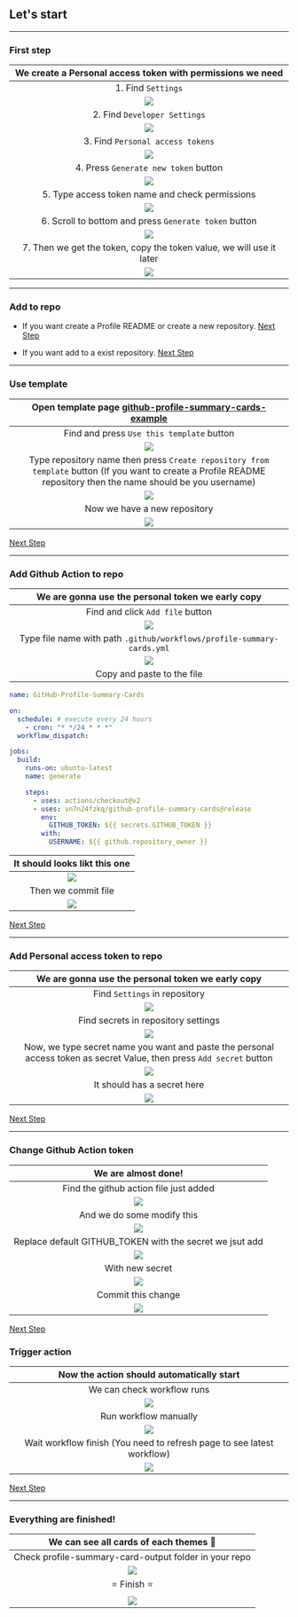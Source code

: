 ## Let's start

---

### First step

|      We create a Personal access token with permissions we need      |
| :------------------------------------------------------------------: |
|                          1. Find `Settings`                          |
|                    ![](./assets/find-setting.PNG)                    |
|                     2. Find `Developer Settings`                     |
|              ![](./assets/find-developer-settings.PNG)               |
|                   3. Find `Personal access tokens`                   |
|            ![](./assets/find-personal-access-tokens.PNG)             |
|                 4. Press `Generate new token` button                 |
|                 ![](./assets/generate-new-token.PNG)                 |
|           5. Type access token name and check permissions            |
|                    ![](./assets/create-token.PNG)                    |
|        6. Scroll to bottom and press `Generate token` button         |
|               ![](./assets/generate-token-button.PNG)                |
| 7. Then we get the token, copy the token value, we will use it later |
|                  ![](./assets/copy-token-value.PNG)                  |

---

### Add to repo

- If you want create a Profile README or create a new repository. [Next Step](#use-template)

- If you want add to a exist repository. [Next Step](#add-personal-access-token-to-repo)

---

### Use template

|                   Open template page [github-profile-summary-cards-example](https://github.com/vn7n24fzkq/github-profile-summary-cards-example)                   |
| :---------------------------------------------------------------------------------------------------------------------------------------------------------------: |
|                                                             Find and press `Use this template` button                                                             |
|                                                               ![](./assets/press-use-template.PNG)                                                                |
| Type repository name then press `Create repository from template` button (If you want to create a Profile README repository then the name should be you username) |
|                                                                 ![](./assets/type-repo-name.PNG)                                                                  |
|                                                                   Now we have a new repository                                                                    |
|                                                                    ![](./assets/new-repo.PNG)                                                                     |

[Next Step](#add-personal-access-token-to-repo)

---

### Add Github Action to repo

|           We are gonna use the personal token we early copy            |
| :--------------------------------------------------------------------: |
|                    Find and click `Add file` button                    |
|                  ![](./assets/where-is-add-file.png)                   |
| Type file name with path `.github/workflows/profile-summary-cards.yml` |
|                    ![](./assets/type-file-name.png)                    |
|                       Copy and paste to the file                       |

```yml
name: GitHub-Profile-Summary-Cards

on:
  schedule: # execute every 24 hours
    - cron: "* */24 * * *"
  workflow_dispatch:

jobs:
  build:
    runs-on: ubuntu-latest
    name: generate

    steps:
      - uses: actions/checkout@v2
      - uses: vn7n24fzkq/github-profile-summary-cards@release
        env:
          GITHUB_TOKEN: ${{ secrets.GITHUB_TOKEN }}
        with:
          USERNAME: ${{ github.repository_owner }}
```

| It should looks likt this one |
| :---------------------------: |
|  ![](./assets/new-file.png)   |
|      Then we commit file      |
| ![](./assets/commit-file.png) |

[Next Step](#add-personal-access-token-to-repo)

---

### Add Personal access token to repo

|                                   We are gonna use the personal token we early copy                                   |
| :-------------------------------------------------------------------------------------------------------------------: |
|                                             Find `Settings` in repository                                             |
|                                         ![](./assets/find-repo-settings.PNG)                                          |
|                                          Find secrets in repository settings                                          |
|                                            ![](./assets/find-secrets.PNG)                                             |
| Now, we type secret name you want and paste the personal access token as secret Value, then press `Add secret` button |
|                                     ![](./assets/type-token-and-token-value.PNG)                                      |
|                                              It should has a secret here                                              |
|                                           ![](./assets/secret-preview.PNG)                                            |

[Next Step](#change-github-action-token)

---

### Change Github Action token

|                   We are almost done!                    |
| :------------------------------------------------------: |
|          Find the github action file just added          |
|           ![](./assets/find-workflow-file.PNG)           |
|                And we do some modify this                |
|             ![](./assets/edit-workflow.PNG)              |
| Replace default GITHUB_TOKEN with the secret we jsut add |
|               ![](./assets/old-secret.PNG)               |
|                     With new secret                      |
|              ![](./assets/new-secrect.PNG)               |
|                    Commit this change                    |
|             ![](./assets/commit-secret.PNG)              |

[Next Step](#trigger-action)

### Trigger action

|               Now the action should automatically start                |
| :--------------------------------------------------------------------: |
|                       We can check workflow runs                       |
|                   ![](./assets/where-is-action.png)                    |
|                         Run workflow manually                          |
|                     ![](./assets/run-workflow.png)                     |
| Wait workflow finish (You need to refresh page to see latest workflow) |
|                     ![](./assets/run-workflow.PNG)                     |

[Next Step](#everything-are-finished!)

---

### Everything are finished!

|        We can see all cards of each themes 🎉         |
| :---------------------------------------------------: |
| Check profile-summary-card-output folder in your repo |
|               ![](./assets/output.png)                |
|                 :star: Finish :star:                  |
|               ![](./assets/finish.PNG)                |
